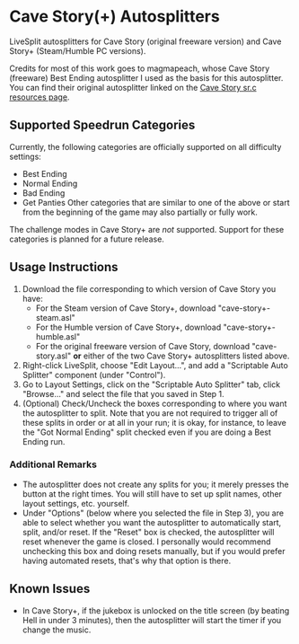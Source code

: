 # Cave Story(+) Autosplitters
LiveSplit autosplitters for Cave Story (original freeware version) and Cave Story+ (Steam/Humble PC versions).

Credits for most of this work goes to magmapeach, whose Cave Story (freeware) Best Ending autosplitter I used as the basis for this autosplitter.
You can find their original autosplitter linked on the [Cave Story sr.c resources page](https://www.speedrun.com/cave_story/resources).

## Supported Speedrun Categories
Currently, the following categories are officially supported on all difficulty settings:
- Best Ending
- Normal Ending
- Bad Ending
- Get Panties
Other categories that are similar to one of the above or start from the beginning of the game may also partially or fully work.

The challenge modes in Cave Story+ are *not* supported. Support for these categories is planned for a future release.

## Usage Instructions
1. Download the file corresponding to which version of Cave Story you have:
   * For the Steam version of Cave Story+, download "cave-story+-steam.asl"
   * For the Humble version of Cave Story+, download "cave-story+-humble.asl"
   * For the original freeware version of Cave Story, download "cave-story.asl" **or** either of the two Cave Story+ autosplitters listed above.
2. Right-click LiveSplit, choose "Edit Layout...", and add a "Scriptable Auto Splitter" component (under "Control").
3. Go to Layout Settings, click on the "Scriptable Auto Splitter" tab, click "Browse..." and select the file that you saved in Step 1.
4. (Optional) Check/Uncheck the boxes corresponding to where you want the autosplitter to split.
Note that you are not required to trigger all of these splits in order or at all in your run; it is okay, for instance, to leave the "Got Normal Ending" split checked even if you are doing a Best Ending run.

### Additional Remarks
- The autosplitter does not create any splits for you; it merely presses the button at the right times.
You will still have to set up split names, other layout settings, etc. yourself.
- Under "Options" (below where you selected the file in Step 3), you are able to select
whether you want the autosplitter to automatically start, split, and/or reset.
If the "Reset" box is checked, the autosplitter will reset whenever the game is closed.
I personally would recommend unchecking this box and doing resets manually, but if you
would prefer having automated resets, that's why that option is there.

## Known Issues

- In Cave Story+, if the jukebox is unlocked on the title screen (by beating Hell in under 3 minutes), then the autosplitter will start the timer if you change the music.
